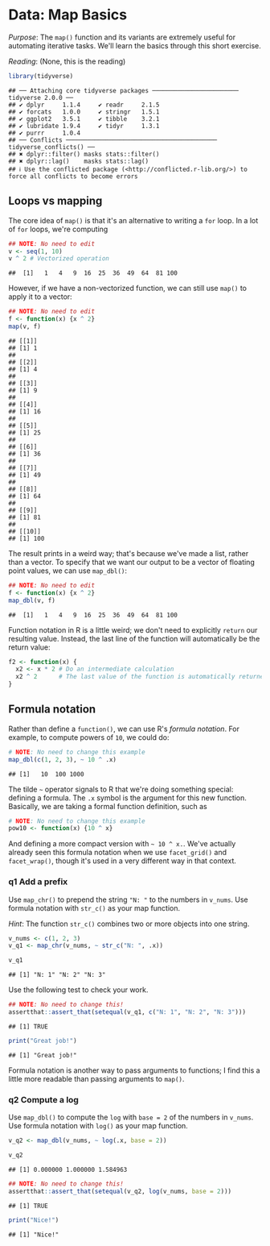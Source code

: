 
# Data: Map Basics

*Purpose*: The `map()` function and its variants are extremely useful for automating iterative tasks. We'll learn the basics through this short exercise.

*Reading*: (None, this is the reading)


``` r
library(tidyverse)
```

```
## ── Attaching core tidyverse packages ──────────────────────── tidyverse 2.0.0 ──
## ✔ dplyr     1.1.4     ✔ readr     2.1.5
## ✔ forcats   1.0.0     ✔ stringr   1.5.1
## ✔ ggplot2   3.5.1     ✔ tibble    3.2.1
## ✔ lubridate 1.9.4     ✔ tidyr     1.3.1
## ✔ purrr     1.0.4     
## ── Conflicts ────────────────────────────────────────── tidyverse_conflicts() ──
## ✖ dplyr::filter() masks stats::filter()
## ✖ dplyr::lag()    masks stats::lag()
## ℹ Use the conflicted package (<http://conflicted.r-lib.org/>) to force all conflicts to become errors
```

## Loops vs mapping

The core idea of `map()` is that it's an alternative to writing a `for` loop. In a lot of `for` loops, we're computing


``` r
## NOTE: No need to edit
v <- seq(1, 10)
v ^ 2 # Vectorized operation
```

```
##  [1]   1   4   9  16  25  36  49  64  81 100
```

However, if we have a non-vectorized function, we can still use `map()` to apply it to a vector:


``` r
## NOTE: No need to edit
f <- function(x) {x ^ 2}
map(v, f)
```

```
## [[1]]
## [1] 1
## 
## [[2]]
## [1] 4
## 
## [[3]]
## [1] 9
## 
## [[4]]
## [1] 16
## 
## [[5]]
## [1] 25
## 
## [[6]]
## [1] 36
## 
## [[7]]
## [1] 49
## 
## [[8]]
## [1] 64
## 
## [[9]]
## [1] 81
## 
## [[10]]
## [1] 100
```

The result prints in a weird way; that's because we've made a list, rather than a vector. To specify that we want our output to be a vector of floating point values, we can use `map_dbl()`:


``` r
## NOTE: No need to edit
f <- function(x) {x ^ 2}
map_dbl(v, f)
```

```
##  [1]   1   4   9  16  25  36  49  64  81 100
```

Function notation in R is a little weird; we don't need to explicitly `return` our resulting value. Instead, the last line of the function will automatically be the return value:


``` r
f2 <- function(x) {
  x2 <- x * 2 # Do an intermediate calculation
  x2 ^ 2      # The last value of the function is automatically returned as the output
}
```

## Formula notation

Rather than define a `function()`, we can use R's *formula notation*. For example, to compute powers of `10`, we could do:


``` r
# NOTE: No need to change this example
map_dbl(c(1, 2, 3), ~ 10 ^ .x)
```

```
## [1]   10  100 1000
```

The tilde `~` operator signals to R that we're doing something special: defining a formula. The `.x` symbol is the argument for this new function. Basically, we are taking a formal function definition, such as


``` r
# NOTE: No need to change this example
pow10 <- function(x) {10 ^ x}
```

And defining a more compact version with `~ 10 ^ x.`. We've actually already seen this formula notation when we use `facet_grid()` and `facet_wrap()`, though it's used in a very different way in that context.

### __q1__ Add a prefix

Use `map_chr()` to prepend the string `"N: "` to the numbers in `v_nums`. Use formula notation with `str_c()` as your map function.

*Hint*: The function `str_c()` combines two or more objects into one string.


``` r
v_nums <- c(1, 2, 3)
v_q1 <- map_chr(v_nums, ~ str_c("N: ", .x))

v_q1
```

```
## [1] "N: 1" "N: 2" "N: 3"
```

Use the following test to check your work.


``` r
## NOTE: No need to change this!
assertthat::assert_that(setequal(v_q1, c("N: 1", "N: 2", "N: 3")))
```

```
## [1] TRUE
```

``` r
print("Great job!")
```

```
## [1] "Great job!"
```

Formula notation is another way to pass arguments to functions; I find this a little more readable than passing arguments to `map()`.

### __q2__ Compute a log

Use `map_dbl()` to compute the `log` with `base = 2` of the numbers in `v_nums`. Use formula notation with `log()` as your map function.


``` r
v_q2 <- map_dbl(v_nums, ~ log(.x, base = 2))

v_q2
```

```
## [1] 0.000000 1.000000 1.584963
```


``` r
## NOTE: No need to change this!
assertthat::assert_that(setequal(v_q2, log(v_nums, base = 2)))
```

```
## [1] TRUE
```

``` r
print("Nice!")
```

```
## [1] "Nice!"
```

<!-- include-exit-ticket -->
